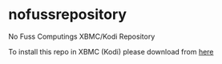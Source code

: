 nofussrepository
================

No Fuss Computings XBMC/Kodi Repository

To install this repo in XBMC (Kodi) please download from [here](https://raw.githubusercontent.com/NoFussComputing/nofussrepository/Gothem/addons/repository.nofusscomputing/repository.nofusscomputing-0.2.zip)

